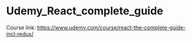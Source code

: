 # Udemy_React_complete_guide

Course link: https://www.udemy.com/course/react-the-complete-guide-incl-redux/
